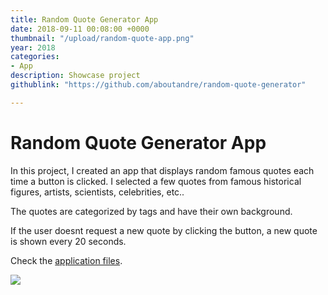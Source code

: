 ```yaml
---
title: Random Quote Generator App
date: 2018-09-11 00:08:00 +0000
thumbnail: "/upload/random-quote-app.png"
year: 2018
categories:
- App
description: Showcase project
githublink: "https://github.com/aboutandre/random-quote-generator"

---
```

# Random Quote Generator App

In this project, I created an app that displays random famous quotes each time a button is clicked. I selected a few quotes from famous historical figures, artists, scientists, celebrities, etc..

The quotes are categorized by tags and have their own background.

If the user doesnt request a new quote by clicking the button, a new quote is shown every 20 seconds.

Check the [application files](https://github.com/aboutandre/random-quote-generator/blob/master/js/script.js).

![](/upload/random-quote-app.png)